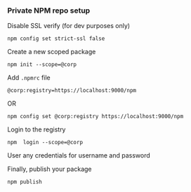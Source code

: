 ### Private NPM repo setup

Disable SSL verify (for dev purposes only)
```shell
npm config set strict-ssl false
```

Create a new scoped package
```shell
npm init --scope=@corp
```

Add `.npmrc` file
```shell
@corp:registry=https://localhost:9000/npm
```
OR

```shell
npm config set @corp:registry https://localhost:9000/npm
```
Login to the registry
```shell
npm  login --scope=@corp
```

User any credentials for username and password

Finally, publish your package

```shell
npm publish
```
